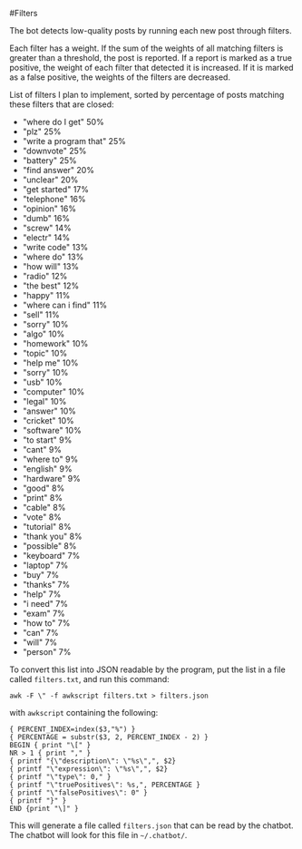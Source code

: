 #Filters

The bot detects low-quality posts by running each new post through filters.

Each filter has a weight.  If the sum of the weights of all matching filters is greater than a threshold,
the post is reported.  If a report is marked as a true positive, the weight of each filter that detected it is increased.  If it is marked as a false positive, the weights of the filters are decreased.

List of filters I plan to implement, sorted by percentage of posts matching these filters that are closed:

- "where do I get" 50%
- "plz" 25%
- "write a program that" 25%
- "downvote" 25%
- "battery" 25%
- "find answer" 20%
- "unclear" 20%
- "get started" 17%
- "telephone" 16%
- "opinion" 16%
- "dumb" 16%
- "screw" 14%
- "electr" 14%
- "write code" 13%
- "where do" 13%
- "how will" 13%
- "radio" 12%
- "the best" 12%
- "happy" 11%
- "where can i find" 11%
- "sell" 11%
- "sorry" 10%
- "algo" 10%
- "homework" 10%
- "topic" 10%
- "help me" 10%
- "sorry" 10%
- "usb" 10%
- "computer" 10%
- "legal" 10%
- "answer" 10%
- "cricket" 10%
- "software" 10%
- "to start" 9%
- "cant" 9%
- "where to" 9%
- "english" 9%
- "hardware" 9%
- "good" 8%
- "print" 8%
- "cable" 8%
- "vote" 8%
- "tutorial" 8%
- "thank you" 8%
- "possible" 8%
- "keyboard" 7%
- "laptop" 7%
- "buy" 7%
- "thanks" 7%
- "help" 7%
- "i need" 7%
- "exam" 7%
- "how to" 7%
- "can" 7%
- "will" 7%
- "person" 7%

To convert this list into JSON readable by the program, put the list in a file called `filters.txt`, and run this command:
    
    awk -F \" -f awkscript filters.txt > filters.json

with `awkscript` containing the following:

    { PERCENT_INDEX=index($3,"%") }
    { PERCENTAGE = substr($3, 2, PERCENT_INDEX - 2) }
    BEGIN { print "\[" }
    NR > 1 { print "," }
    { printf "{\"description\": \"%s\",", $2}
    { printf "\"expression\": \"%s\",", $2}
    { printf "\"type\": 0," }
    { printf "\"truePositives\": %s,", PERCENTAGE }
    { printf "\"falsePositives\": 0" }
    { printf "}" }
    END {print "\]" }
    
This will generate a file called `filters.json` that can be read by the chatbot.  The chatbot will look for this file in `~/.chatbot/`.
